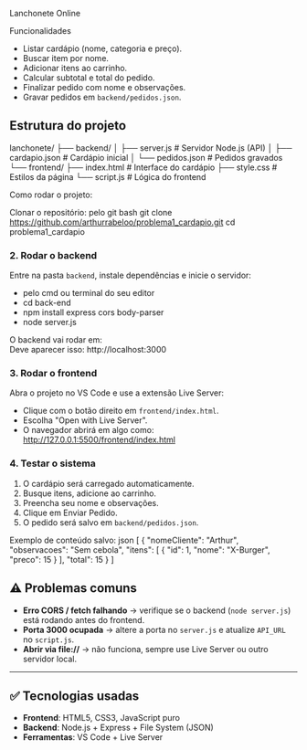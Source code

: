 Lanchonete Online


 Funcionalidades
- Listar cardápio (nome, categoria e preço).
- Buscar item por nome.
- Adicionar itens ao carrinho.
- Calcular subtotal e total do pedido.
- Finalizar pedido com nome e observações.
- Gravar pedidos em `backend/pedidos.json`.

## Estrutura do projeto
lanchonete/
├── backend/
│   ├── server.js       # Servidor Node.js (API)
│   ├── cardapio.json   # Cardápio inicial
│   └── pedidos.json    # Pedidos gravados
└── frontend/
    ├── index.html      # Interface do cardápio
    ├── style.css       # Estilos da página
    └── script.js       # Lógica do frontend

 Como rodar o projeto:

Clonar o repositório:
pelo git bash
git clone <https://github.com/arthurrabeloo/problema1_cardapio.git>
cd problema1_cardapio


### 2. Rodar o backend
Entre na pasta `backend`, instale dependências e inicie o servidor:
- pelo cmd ou terminal do seu editor
- cd back-end
- npm install express cors body-parser
- node server.js

O backend vai rodar em:  
Deve aparecer isso: http://localhost:3000


### 3. Rodar o frontend
Abra o projeto no VS Code e use a extensão Live Server:

- Clique com o botão direito em `frontend/index.html`.  
- Escolha "Open with Live Server".  
- O navegador abrirá em algo como:  
   http://127.0.0.1:5500/frontend/index.html


### 4. Testar o sistema
1. O cardápio será carregado automaticamente.  
2. Busque itens, adicione ao carrinho.  
3. Preencha seu nome e observações.  
4. Clique em Enviar Pedido.  
5. O pedido será salvo em `backend/pedidos.json`.  

Exemplo de conteúdo salvo:
json
[
  {
    "nomeCliente": "Arthur",
    "observacoes": "Sem cebola",
    "itens": [
      { "id": 1, "nome": "X-Burger", "preco": 15 }
    ],
    "total": 15
  }
]


## ⚠️ Problemas comuns
- **Erro CORS / fetch falhando** → verifique se o backend (`node server.js`) está rodando antes do frontend.  
- **Porta 3000 ocupada** → altere a porta no `server.js` e atualize `API_URL` no `script.js`.  
- **Abrir via file://** → não funciona, sempre use Live Server ou outro servidor local.  

---

## ✅ Tecnologias usadas
- **Frontend**: HTML5, CSS3, JavaScript puro  
- **Backend**: Node.js + Express + File System (JSON)  
- **Ferramentas**: VS Code + Live Server  
